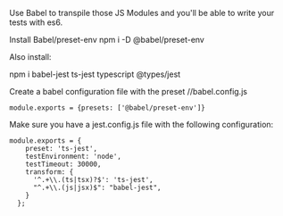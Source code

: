 Use Babel to transpile those JS Modules and you'll be able to write your tests with es6.

Install Babel/preset-env
npm i -D @babel/preset-env

Also install:
 
npm i babel-jest ts-jest typescript @types/jest

Create a babel configuration file with the preset
//babel.config.js
```
module.exports = {presets: ['@babel/preset-env']}
```

Make sure you have a jest.config.js file with the following configuration:
```
module.exports = {
    preset: 'ts-jest',
    testEnvironment: 'node',
    testTimeout: 30000,
    transform: {
      '^.+\\.(ts|tsx)?$': 'ts-jest',
      "^.+\\.(js|jsx)$": "babel-jest",
    }
  };
```